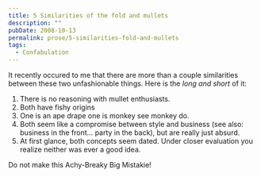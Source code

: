 ```yaml
---
title: 5 Similarities of the fold and mullets
description: ""
pubDate: 2008-10-13
permalink: prose/5-similarities-fold-and-mullets
tags:
  - Confabulation
---
```


It recently occured to me that there are more than a couple similarities between these two unfashionable things. Here is the _long and short_ of it:

1. There is no reasoning with mullet enthusiasts.
2. Both have fishy origins
3. One is an ape drape one is monkey see monkey do.
4. Both seem like a compromise between style and business (see also: business in the front… party in the back), but are really just absurd.
5. At first glance, both concepts seem dated. Under closer evaluation you realize neither was ever a good idea.

Do not make this Achy-Breaky Big Mistakie!
